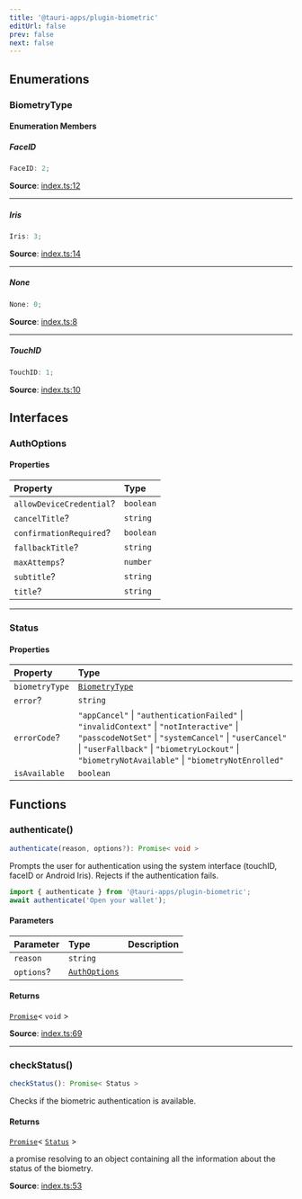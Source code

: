```yaml
---
title: '@tauri-apps/plugin-biometric'
editUrl: false
prev: false
next: false
---
```


## Enumerations

### BiometryType

#### Enumeration Members

##### FaceID

```ts
FaceID: 2;
```

**Source**: [index.ts:12](https://github.com/tauri-apps/plugins-workspace/blob/v2/plugins/biometric/guest-js/index.ts#L12)

---

##### Iris

```ts
Iris: 3;
```

**Source**: [index.ts:14](https://github.com/tauri-apps/plugins-workspace/blob/v2/plugins/biometric/guest-js/index.ts#L14)

---

##### None

```ts
None: 0;
```

**Source**: [index.ts:8](https://github.com/tauri-apps/plugins-workspace/blob/v2/plugins/biometric/guest-js/index.ts#L8)

---

##### TouchID

```ts
TouchID: 1;
```

**Source**: [index.ts:10](https://github.com/tauri-apps/plugins-workspace/blob/v2/plugins/biometric/guest-js/index.ts#L10)

## Interfaces

### AuthOptions

#### Properties

| Property                                                                                 | Type      |
| :--------------------------------------------------------------------------------------- | :-------- |
| <a id="allowdevicecredential" name="allowdevicecredential"></a> `allowDeviceCredential`? | `boolean` |
| <a id="canceltitle" name="canceltitle"></a> `cancelTitle`?                               | `string`  |
| <a id="confirmationrequired" name="confirmationrequired"></a> `confirmationRequired`?    | `boolean` |
| <a id="fallbacktitle" name="fallbacktitle"></a> `fallbackTitle`?                         | `string`  |
| <a id="maxattemps" name="maxattemps"></a> `maxAttemps`?                                  | `number`  |
| <a id="subtitle" name="subtitle"></a> `subtitle`?                                        | `string`  |
| <a id="title" name="title"></a> `title`?                                                 | `string`  |

---

### Status

#### Properties

| Property                                                     | Type                                                                                                                                                                                                                                                |
| :----------------------------------------------------------- | :-------------------------------------------------------------------------------------------------------------------------------------------------------------------------------------------------------------------------------------------------- |
| <a id="biometrytype" name="biometrytype"></a> `biometryType` | [`BiometryType`](/references/js/biometric/#biometrytype)                                                                                                                                                                                            |
| <a id="error" name="error"></a> `error`?                     | `string`                                                                                                                                                                                                                                            |
| <a id="errorcode" name="errorcode"></a> `errorCode`?         | `"appCancel"` \| `"authenticationFailed"` \| `"invalidContext"` \| `"notInteractive"` \| `"passcodeNotSet"` \| `"systemCancel"` \| `"userCancel"` \| `"userFallback"` \| `"biometryLockout"` \| `"biometryNotAvailable"` \| `"biometryNotEnrolled"` |
| <a id="isavailable" name="isavailable"></a> `isAvailable`    | `boolean`                                                                                                                                                                                                                                           |

## Functions

### authenticate()

```ts
authenticate(reason, options?): Promise< void >
```

Prompts the user for authentication using the system interface (touchID, faceID or Android Iris).
Rejects if the authentication fails.

```javascript
import { authenticate } from '@tauri-apps/plugin-biometric';
await authenticate('Open your wallet');
```

#### Parameters

| Parameter  | Type                                                   | Description |
| :--------- | :----------------------------------------------------- | :---------- |
| `reason`   | `string`                                               |             |
| `options`? | [`AuthOptions`](/references/js/biometric/#authoptions) |             |

#### Returns

[`Promise`](https://developer.mozilla.org/docs/Web/JavaScript/Reference/Global_Objects/Promise)\< `void` \>

**Source**: [index.ts:69](https://github.com/tauri-apps/plugins-workspace/blob/v2/plugins/biometric/guest-js/index.ts#L69)

---

### checkStatus()

```ts
checkStatus(): Promise< Status >
```

Checks if the biometric authentication is available.

#### Returns

[`Promise`](https://developer.mozilla.org/docs/Web/JavaScript/Reference/Global_Objects/Promise)\< [`Status`](/references/js/biometric/#status) \>

a promise resolving to an object containing all the information about the status of the biometry.

**Source**: [index.ts:53](https://github.com/tauri-apps/plugins-workspace/blob/v2/plugins/biometric/guest-js/index.ts#L53)
